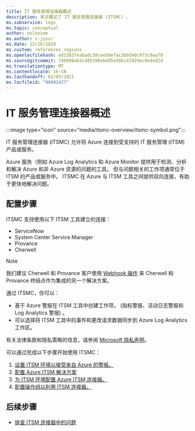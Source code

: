 ```yaml
---
title: IT 服务管理连接器概述
description: 本文概述了 IT 服务管理连接器 (ITSMC) 。
ms.subservice: logs
ms.topic: conceptual
author: nolavime
ms.author: v-jysur
ms.date: 12/16/2020
ms.custom: references_regions
ms.openlocfilehash: ed13837eabadc38cee50efac3b9340c973c8ea70
ms.sourcegitcommit: 740698a63c485390ebdd5e58bc41929ec0e4ed2d
ms.translationtype: MT
ms.contentlocale: zh-CN
ms.lasthandoff: 02/03/2021
ms.locfileid: "99492427"
---
```

# <a name="it-service-management-connector-overview"></a>IT 服务管理连接器概述

:::image type="icon" source="media/itsmc-overview/itsmc-symbol.png":::

IT 服务管理连接器 (ITSMC) 允许将 Azure 连接到受支持的 IT 服务管理 (ITSM) 产品或服务。

Azure 服务（例如 Azure Log Analytics 和 Azure Monitor 提供用于检测、分析和解决 Azure 和非 Azure 资源的问题的工具。 但与问题相关的工作项通常位于 ITSM 的产品或服务中。 ITSMC 在 Azure 与 ITSM 工具之间提供双向连接，有助于更快地解决问题。

## <a name="configuration-steps"></a>配置步骤

ITSMC 支持使用以下 ITSM 工具建立的连接：

-   ServiceNow
-   System Center Service Manager
-   Provance
-   Cherwell

   >[!NOTE]
> 我们建议 Cherwell 和 Provance 客户使用 [Webhook 操作](./action-groups.md#webhook) 来 Cherwell 和 Provance 终结点作为集成的另一个解决方案。

通过 ITSMC，你可以：

-  基于 Azure 警报在 ITSM 工具中创建工作项， (指标警报、活动日志警报和 Log Analytics 警报) 。
-  可以选择将 ITSM 工具中的事件和更改请求数据同步到 Azure Log Analytics 工作区。

有关法律条款和隐私策略的信息，请参阅 [Microsoft 隐私声明](https://go.microsoft.com/fwLink/?LinkID=522330&clcid=0x9)。

可以通过完成以下步骤开始使用 ITSMC：

1. [设置 ITSM 环境以接受来自 Azure 的警报。](./itsmc-connections.md)
1. [配置 Azure ITSM 解决方案](./itsmc-definition.md#add-it-service-management-connector)
1. [为 ITSM 环境配置 Azure ITSM 连接器。](./itsmc-definition.md#create-an-itsm-connection)
1. [配置操作组以利用 ITSM 连接器。](./itsmc-definition.md#define-a-template)

## <a name="next-steps"></a>后续步骤

* [排查 ITSM 连接器中的问题](./itsmc-resync-servicenow.md)